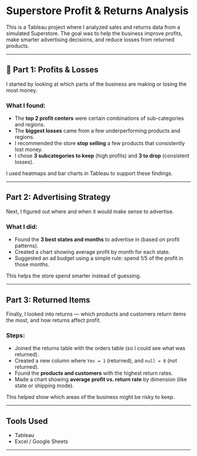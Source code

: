 # Superstore Profit & Returns Analysis

This is a Tableau project where I analyzed sales and returns data from a simulated Superstore. The goal was to help the business improve profits, make smarter advertising decisions, and reduce losses from returned products.

---

## 🧾 Part 1: Profits & Losses

I started by looking at which parts of the business are making or losing the most money.

### What I found:
- The **top 2 profit centers** were certain combinations of sub-categories and regions.
- The **biggest losses** came from a few underperforming products and regions.
- I recommended the store **stop selling** a few products that consistently lost money.
- I chose **3 subcategories to keep** (high profits) and **3 to drop** (consistent losses).

I used heatmaps and bar charts in Tableau to support these findings.

---

##  Part 2: Advertising Strategy

Next, I figured out where and when it would make sense to advertise.

### What I did:
- Found the **3 best states and months** to advertise in (based on profit patterns).
- Created a chart showing average profit by month for each state.
- Suggested an ad budget using a simple rule: spend 1/5 of the profit in those months.

This helps the store spend smarter instead of guessing.

---

##  Part 3: Returned Items

Finally, I looked into returns — which products and customers return items the most, and how returns affect profit.

### Steps:
- Joined the returns table with the orders table (so I could see what was returned).
- Created a new column where `Yes = 1` (returned), and `null = 0` (not returned).
- Found the **products and customers** with the highest return rates.
- Made a chart showing **average profit vs. return rate** by dimension (like state or shipping mode).

This helped show which areas of the business might be risky to keep.

---

## Tools Used
- Tableau
- Excel / Google Sheets

---
